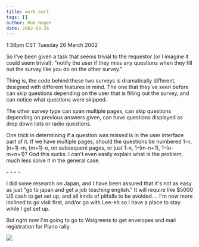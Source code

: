 ```yaml
---
title: work barf
tags: []
author: Rob Nugen
date: 2002-03-26
---
```


<title></title>
<p class=date>1:38pm CST Tuesday 26 March 2002</p>

<p>So I've been given a task that seems trivial to the requestor (or I
imagine it could seem trivial): "notify the user if they miss any
questions when they fill out the survey like you do on the other
survey."</p>

<p>Thing is, the code behind these two surveys is dramatically
different, designed with different features in mind.  The one that
they've seen before can skip questions depending on the user that is
filling out the survey, and can notice what questions were skipped.</p>

<p>The other survey type can span multiple pages, can skip questions
depending on previous answers given, can have questions displayed as
drop down lists or radio questions.</p>

<p>One trick in determining if a question was missed is in the user
interface part of it.  If we have multiple pages, should the questions
be numbered 1-n, (n+1)-m, (m+1)-o, on subsequent pages, or just 1-n,
1-(m-n+1), 1-(o-m+n+1)?  God this sucks.  I can't even easily explain
what is the problem, much less solve it in the general case.</p>

<p>- - - -</p>

<p>I did some research on Japan, and I have been assured that it's not
as easy as just "go to japan and get a job teaching english."  It will
require like $5000 US cash to get set up, and all kinds of pitfalls to
be avoided.... I'm now more inclined to go visit first, and/or go with
Lee-eh so I have a place to stay while I get set up.</p>

<p>But right now I'm going to go to Walgreens to get envelopes and
mail registration for Plano rally.</p>

<p><img src='/images/rob/wL-ROB.gif'/></p>

